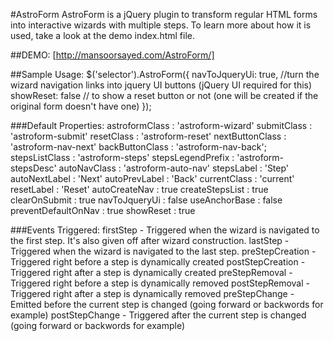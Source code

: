 #AstroForm
AstroForm is a jQuery plugin to transform regular HTML forms into interactive wizards with multiple steps. To learn more about how it is used, take a look at the demo index.html file.

##DEMO:
    [http://mansoorsayed.com/AstroForm/]

##Sample Usage:
    $('selector').AstroForm({
        navToJqueryUi: true,  //turn the wizard navigation links into jquery UI buttons (jQuery UI required for this)
        showReset: false    // to show a reset button or not (one will be created if the original form doesn't have one)
    });
    
    
###Default Properties:
    astroformClass : 'astroform-wizard'
    submitClass : 'astroform-submit'
    resetClass : 'astroform-reset'
    nextButtonClass : 'astroform-nav-next'
    backButtonClass : 'astroform-nav-back';
    stepsListClass : 'astroform-steps'
    stepsLegendPrefix : 'astroform-stepsDesc'
    autoNavClass : 'astroform-auto-nav'
    stepsLabel : 'Step'
    autoNextLabel : 'Next'
    autoPrevLabel : 'Back'
    currentClass : 'current'
    resetLabel : 'Reset'
    autoCreateNav : true
    createStepsList : true
    clearOnSubmit : true
    navToJqueryUi : false
    useAnchorBase : false
    preventDefaultOnNav : true
    showReset : true

###Events Triggered:
    firstStep - Triggered when the wizard is navigated to the first step. It's also given off after wizard construction.
    lastStep - Triggered when the wizard is navigated to the last step.
    preStepCreation - Triggered right before a step is dynamically created
    postStepCreation - Triggered right after a step is dynamically created
    preStepRemoval - Triggered right before a step is dynamically removed
    postStepRemoval - Triggered right after a step is dynamically removed
    preStepChange - Emitted before the current step is changed (going forward or backwords for example)
    postStepChange - Triggered after the current step is changed (going forward or backwords for example)
